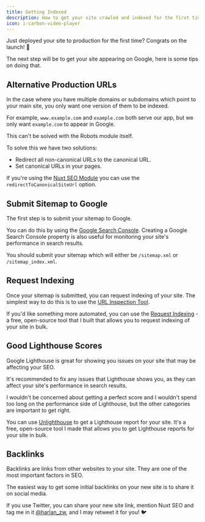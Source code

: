 ```yaml
---
title: Getting Indexed
description: How to get your site crawled and indexed for the first time by Google.
icon: i-carbon-video-player
---
```


Just deployed your site to production for the first time? Congrats on the launch! 🚀

The next step will be to get your site appearing on Google, here is some tips on doing that.

## Alternative Production URLs

In the case where you have multiple domains or subdomains which point to your main site, you only want one version of them to be indexed.

For example, `www.example.com` and `example.com` both serve our app, but we only want `example.com` to appear in Google.

This can't be solved with the Robots module itself.

To solve this we have two solutions:
- Redirect all non-canonical URLs to the canonical URL.
- Set canonical URLs in your pages.

If you're using the [Nuxt SEO Module](/nuxt-seo/getting-started/what-is-nuxt-seo) you can use the `redirectToCanonicalSiteUrl` option.

## Submit Sitemap to Google

The first step is to submit your sitemap to Google.

You can do this by using the [Google Search Console](https://search.google.com/search-console/welcome). Creating
a Google Search Console property is also useful for monitoring your site's performance in search results.

You should submit your sitemap which will either be `/sitemap.xml` or `/sitemap_index.xml`.

## Request Indexing

Once your sitemap is submitted, you can request indexing of your site. The simplest
way to do this is to use the [URL Inspection Tool](https://support.google.com/webmasters/answer/9012289?hl=en).

If you'd like something more automated, you can use the [Request Indexing](https://requestindexing.com/) - a
free, open-source tool that I built that allows you to request indexing of your site in bulk.

## Good Lighthouse Scores

Google Lighthouse is great for showing you issues on your site that may be affecting your SEO.

It's recommended to fix any issues that Lighthouse shows you, as they can affect your site's performance in search results.

I wouldn't be concerned about getting a perfect score and I wouldn't spend too long on the performance
side of Lighthouse, but the other categories are important to get right.

You can use [Unlighthouse](https://unlighthouse.dev/) to get a Lighthouse report for your site. It's a free, open-source
tool I made that allows you to get Lighthouse reports for your site in bulk.

## Backlinks

Backlinks are links from other websites to your site. They are one of the most important factors in SEO.

The easiest way to get some initial backlinks on your new site is to share it on social media.

If you use Twitter, you can share your new site link, mention Nuxt SEO and tag me in it [@harlan_zw](https://twitter.com/harlan_zw), and I may retweet it for you! 🐦
